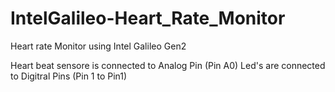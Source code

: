 IntelGalileo-Heart_Rate_Monitor
===============================

Heart rate Monitor using Intel Galileo Gen2

Heart beat sensore is connected to Analog Pin (Pin A0)
Led's are connected to Digitral Pins (Pin 1 to Pin1)
